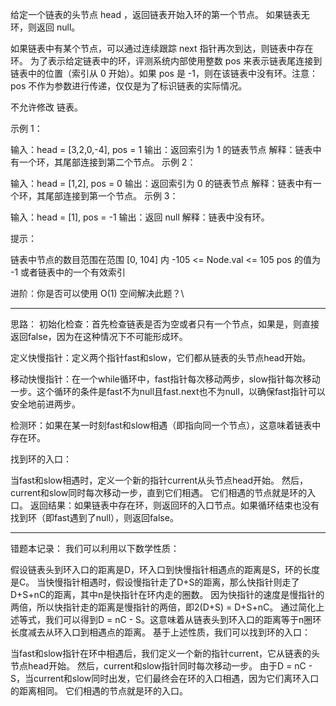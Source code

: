给定一个链表的头节点  head ，返回链表开始入环的第一个节点。 如果链表无环，则返回 null。

如果链表中有某个节点，可以通过连续跟踪 next 指针再次到达，则链表中存在环。 为了表示给定链表中的环，评测系统内部使用整数 pos 来表示链表尾连接到链表中的位置（索引从 0 开始）。如果 pos 是 -1，则在该链表中没有环。注意：pos 不作为参数进行传递，仅仅是为了标识链表的实际情况。

不允许修改 链表。

 

示例 1：



输入：head = [3,2,0,-4], pos = 1
输出：返回索引为 1 的链表节点
解释：链表中有一个环，其尾部连接到第二个节点。
示例 2：



输入：head = [1,2], pos = 0
输出：返回索引为 0 的链表节点
解释：链表中有一个环，其尾部连接到第一个节点。
示例 3：



输入：head = [1], pos = -1
输出：返回 null
解释：链表中没有环。
 

提示：

链表中节点的数目范围在范围 [0, 104] 内
-105 <= Node.val <= 105
pos 的值为 -1 或者链表中的一个有效索引
 

进阶：你是否可以使用 O(1) 空间解决此题？\



-------

思路：
初始化检查：首先检查链表是否为空或者只有一个节点，如果是，则直接返回false，因为在这种情况下不可能形成环。

定义快慢指针：定义两个指针fast和slow，它们都从链表的头节点head开始。

移动快慢指针：在一个while循环中，fast指针每次移动两步，slow指针每次移动一步。这个循环的条件是fast不为null且fast.next也不为null，以确保fast指针可以安全地前进两步。

检测环：如果在某一时刻fast和slow相遇（即指向同一个节点），这意味着链表中存在环。

找到环的入口：

当fast和slow相遇时，定义一个新的指针current从头节点head开始。
然后，current和slow同时每次移动一步，直到它们相遇。
它们相遇的节点就是环的入口。
返回结果：如果链表中存在环，则返回环的入口节点。如果循环结束也没有找到环（即fast遇到了null），则返回false。

--------

错题本记录：
我们可以利用以下数学性质：

假设链表头到环入口的距离是D，环入口到快慢指针相遇点的距离是S，环的长度是C。
当快慢指针相遇时，假设慢指针走了D+S的距离，那么快指针则走了D+S+nC的距离，其中n是快指针在环内走的圈数。
因为快指针的速度是慢指针的两倍，所以快指针走的距离是慢指针的两倍，即2(D+S) = D+S+nC。
通过简化上述等式，我们可以得到D = nC - S。这意味着从链表头到环入口的距离等于n圈环长度减去从环入口到相遇点的距离。
基于上述性质，我们可以找到环的入口：

当fast和slow指针在环中相遇后，我们定义一个新的指针current，它从链表的头节点head开始。
然后，current和slow指针同时每次移动一步。
由于D = nC - S，当current和slow同时出发，它们最终会在环的入口相遇，因为它们离环入口的距离相同。
它们相遇的节点就是环的入口。